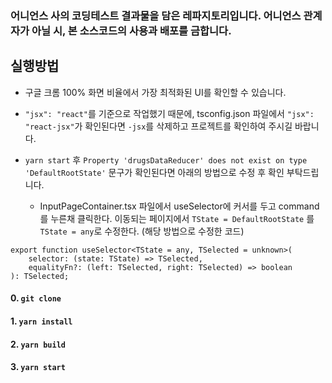 ### 어니언스 사의 코딩테스트 결과물을 담은 레파지토리입니다. 어니언스 관계자가 아닐 시, 본 소스코드의 사용과 배포를 금합니다.

## 실행방법
* 구글 크롬 100% 화면 비율에서 가장 최적화된 UI를 확인할 수 있습니다.
* `"jsx": "react"`를 기준으로 작업했기 때문에, tsconfig.json 파일에서 `"jsx": "react-jsx"`가 확인된다면 `-jsx`를 삭제하고 프로젝트를 확인하여 주시길 바랍니다.
* `yarn start` 후 `Property 'drugsDataReducer' does not exist on type 'DefaultRootState'` 문구가 확인된다면 아래의 방법으로 수정 후 확인 부탁드립니다.

    * InputPageContainer.tsx 파일에서 useSelector에 커서를 두고 command를 누른채 클릭한다. 이동되는 페이지에서 `TState = DefaultRootState` 를 `TState = any`로 수정한다.
(해당 방법으로 수정한 코드)
```
export function useSelector<TState = any, TSelected = unknown>(
    selector: (state: TState) => TSelected,
    equalityFn?: (left: TSelected, right: TSelected) => boolean
): TSelected;
```

#### 0. `git clone`
#### 1. `yarn install`
#### 2. `yarn build`
#### 3. `yarn start`




